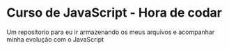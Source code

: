 # Curso de JavaScript - Hora de codar

Um repositorio para eu ir armazenando os meus arquivos e acompanhar minha evolução com o JavaScript
